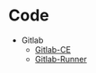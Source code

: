 # Code
* Gitlab
    * [Gitlab-CE](https://about.gitlab.com/install/ce-or-ee/)
    * [Gitlab-Runner](https://docs.gitlab.com/runner/)

